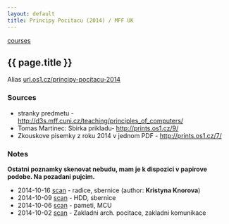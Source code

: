 ```yaml
---
layout: default
title: Principy Pocitacu (2014) / MFF UK
---
```


[courses](.)

## {{ page.title }}

Alias [url.os1.cz/principy-pocitacu-2014](http://url.os1.cz/principy-pocitacu-2014)

### Sources

* stranky predmetu - <http://d3s.mff.cuni.cz/teaching/principles_of_computers/>
* Tomas Martinec: Sbirka prikladu- <http://prints.os1.cz/9/>
* Zkouskove pisemky z roku 2014 v jednom PDF - <http://prints.os1.cz/7/>

### Notes

__Ostatni poznamky skenovat nebudu, mam je k dispozici v papirove podobe. Na pozadani pujcim.__


* 2014-10-16 [scan](http://notes-drive.ondrejsika.com/mff/2014/principy-pocitacu/2014-10-16.pdf) - radice, sbernice (author: __Kristyna Knorova__)
* 2014-10-09 [scan](http://notes-drive.ondrejsika.com/mff/2014/principy-pocitacu/2014-10-09.pdf) - HDD, sbernice
* 2014-10-06 [scan](http://notes-drive.ondrejsika.com/mff/2014/principy-pocitacu/2014-10-06.pdf) - pameti, MCU
* 2014-10-02 [scan](http://notes-drive.ondrejsika.com/mff/2014/principy-pocitacu/2014-10-02.pdf) - Zakladni arch. pocitace, zakladni komunikace

